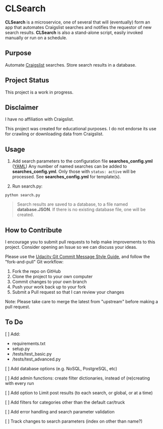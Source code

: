 # CLSearch

**CLSearch** is a microservice, one of several that will (eventually) form an app that automates Craigslist searches and notifies the requestor of new search results. **CLSearch** is also a stand-alone script, easily invoked manually or run on a schedule.

## Purpose
Automate <a href="https://www.craigslist.org/about/sites" target="_blank">Craigslist</a> searches. Store search results in a database.

## Project Status

This project is a work in progress.

## Disclaimer

I have no affiliation with Craigslist.

This project was created for educational purposes. I do not endorse its use for crawling or downloading data from Craigslist.

## Usage
1. Add search parameters to the configuration file **searches_config.yml** ([YAML](https://yaml.org/)) Any number of named searches can be added to **searches_config.yml**. Only those with `status: active` will be processed. See **searches_config.yml** for template(s).

2. Run search.py:
```
python search.py
```

> Search results are saved to a database, to a file named **database.JSON**. If there is no existing database file, one will be created.


## How to Contribute

I encourage you to submit pull requests to help make improvements to this project. Consider opening an Issue so we can discuss your ideas.

Please use the [Udacity Git Commit Message Style Guide](https://udacity.github.io/git-styleguide/), and follow the "fork-and-pull" Git workflow:

1. Fork the repo on GitHub
1. Clone the project to your own computer
1. Commit changes to your own branch
1. Push your work back up to your fork
1. Submit a Pull request so that I can review your changes

Note: Please take care to merge the latest from "upstream" before making a pull request.

## To Do

[ ] Add:
  * requirements.txt
  * setup.py
  * /tests/test_basic.py
  * /tests/test_advanced.py
  
[ ] Add database options (e.g. NoSQL, PostgreSQL, etc)

[ ] Add admin functions: create filter dictionaries, instead of (re)creating with every run

[ ] Add option to Limit post results (to each search, or global, or at a time)

[ ] Add filters for categories other than the default car/truck

[ ] Add error handling and search parameter validation

[ ] Track changes to search parameters (index on other than name?)


